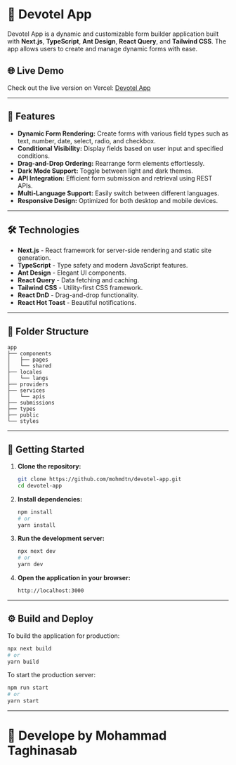 
# 🚀 Devotel App

Devotel App is a dynamic and customizable form builder application built with **Next.js**, **TypeScript**, **Ant Design**, **React Query**, and **Tailwind CSS**. The app allows users to create and manage dynamic forms with ease.

## 🌐 Live Demo
Check out the live version on Vercel: [Devotel App](https://devotel-app.vercel.app/)

---

## 📝 Features
- **Dynamic Form Rendering:** Create forms with various field types such as text, number, date, select, radio, and checkbox.
- **Conditional Visibility:** Display fields based on user input and specified conditions.
- **Drag-and-Drop Ordering:** Rearrange form elements effortlessly.
- **Dark Mode Support:** Toggle between light and dark themes.
- **API Integration:** Efficient form submission and retrieval using REST APIs.
- **Multi-Language Support:** Easily switch between different languages.
- **Responsive Design:** Optimized for both desktop and mobile devices.

---

## 🛠️ Technologies
- **Next.js** - React framework for server-side rendering and static site generation.
- **TypeScript** - Type safety and modern JavaScript features.
- **Ant Design** - Elegant UI components.
- **React Query** - Data fetching and caching.
- **Tailwind CSS** - Utility-first CSS framework.
- **React DnD** - Drag-and-drop functionality.
- **React Hot Toast** - Beautiful notifications.

---

## 📂 Folder Structure
```
app
├── components
│   ├── pages
│   └── shared
├── locales
│   └── langs
├── providers
├── services
│   └── apis
├── submissions
├── types
├── public
└── styles
```

---

## 🚀 Getting Started

1. **Clone the repository:**
   ```bash
   git clone https://github.com/mohmdtn/devotel-app.git
   cd devotel-app
   ```

2. **Install dependencies:**
   ```bash
   npm install
   # or
   yarn install
   ```

3. **Run the development server:**
   ```bash
   npx next dev
   # or
   yarn dev
   ```

4. **Open the application in your browser:**
   ```
   http://localhost:3000
   ```

---

## ⚙️ Build and Deploy

To build the application for production:
```bash
npx next build
# or
yarn build
```

To start the production server:
```bash
npm run start
# or
yarn start
```

---

# 🚀 Develope by Mohammad Taghinasab